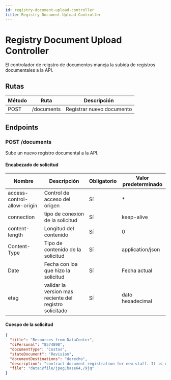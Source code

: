 ```yaml
---
id: registry-document-upload-controller
title: Registry Document Upload Controller
---
```


# Registry Document Upload Controller

El controlador de reigstro de documentos maneja la subida de registros documentales a la API.

## Rutas

| Método | Ruta                | Descripción                |
| ------ | ------------------- | -------------------------- |
| POST   | /documents       | Registrar nuevo documento     |

## Endpoints

### POST /documents

Sube un nuevo registro documental a la API.

#### Encabezado de solicitud

| Nombre         | Descripción                    | Obligatorio | Valor predeterminado   |
| -------------- | ------------------------------ | ----------- | ---------------------- |
| access-control-allow-origin   | Control de acceso del origen | Sí          | *       |
| connection   | tipo de conexion de la solicitud | Sí          | keep-alive       |
| content-length   | Longitud del contenido | Sí          | 0       |
| Content-Type   | Tipo de contenido de la solicitud | Sí          | application/json       |
| Date   | Fecha con loa que hizo la solicitud | Sí          | Fecha actual       |
| etag   | validar la version mas reciente del registro solicitado | Sí          | dato hexadecimal       |

#### Cuespo de la solicitud

```json
{
  "title": "Resources from DataCenter",
  "ciPersonal": "8574898",
  "documentType": "Costos",
  "stateDocument": "Revision",
  "documentDestinations": "derecho",
  "description": "contract document registration for new staff. It is on revision",
  "file": "data:@file/jpeg;base64,/9jq"
}



